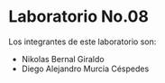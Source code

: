 # Laboratorio No.08
Los integrantes de este laboratorio son:
   * Nikolas Bernal Giraldo
   * Diego Alejandro Murcia Céspedes